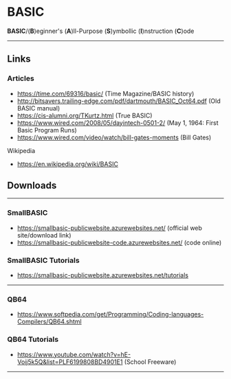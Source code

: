 # BASIC  

**BASIC**/(**B**)eginner's (**A**)ll-Purpose (**S**)ymbollic (**I**)nstruction (**C**)ode  

-----

## Links  

### Articles  
- https://time.com/69316/basic/ (Time Magazine/BASIC history)  
- http://bitsavers.trailing-edge.com/pdf/dartmouth/BASIC_Oct64.pdf (Old BASIC manual)    
- https://cis-alumni.org/TKurtz.html  (True BASIC)  
- https://www.wired.com/2008/05/dayintech-0501-2/  (May 1, 1964: First Basic Program Runs)    
- https://www.wired.com/video/watch/bill-gates-moments  (Bill Gates)  

Wikipedia  
- https://en.wikipedia.org/wiki/BASIC    

## Downloads

-----

### SmallBASIC

- https://smallbasic-publicwebsite.azurewebsites.net/ (official web site/download link)  
- https://smallbasic-publicwebsite-code.azurewebsites.net/ (code online)  

### SmallBASIC Tutorials  
- https://smallbasic-publicwebsite.azurewebsites.net/tutorials  

-----

### QB64  
- https://www.softpedia.com/get/Programming/Coding-languages-Compilers/QB64.shtml   

### QB64 Tutorials  
- https://www.youtube.com/watch?v=hE-Voij5k5Q&list=PLF6199808BD4901E1 (School Freeware)  

-----

